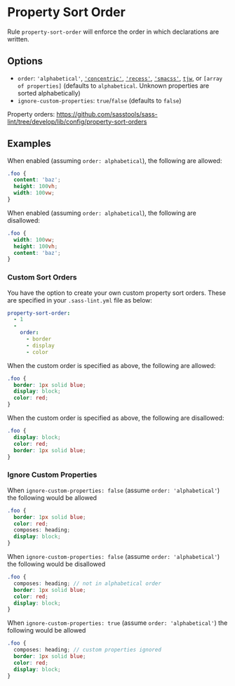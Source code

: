 # Property Sort Order

Rule `property-sort-order` will enforce the order in which declarations are written.

## Options

* `order`: `'alphabetical'`, [`'concentric'`](http://rhodesmill.org/brandon/2011/concentric-css/), [`'recess'`](http://twitter.github.io/recess/), [`'smacss'`](http://smacss.com/book/formatting), [`tjw`](https://github.com/TheJaredWilcurt/tjw-sasslint-rules), or `[array of properties]` (defaults to `alphabetical`. Unknown properties are sorted alphabetically)
* `ignore-custom-properties`: `true`/`false` (defaults to `false`)

Property orders: https://github.com/sasstools/sass-lint/tree/develop/lib/config/property-sort-orders

## Examples

When enabled (assuming `order: alphabetical`), the following are allowed:

```scss
.foo {
  content: 'baz';
  height: 100vh;
  width: 100vw;
}
```

When enabled (assuming `order: alphabetical`), the following are disallowed:

```scss
.foo {
  width: 100vw;
  height: 100vh;
  content: 'baz';
}
```

### Custom Sort Orders

You have the option to create your own custom property sort orders. These are specified in your `.sass-lint.yml` file as below:

```yaml
property-sort-order:
  - 1
  -
    order:
      - border
      - display
      - color
```

When the custom order is specified as above, the following are allowed:

```scss
.foo {
  border: 1px solid blue;
  display: block;
  color: red;
}
```

When the custom order is specified as above, the following are disallowed:

```scss
.foo {
  display: block;
  color: red;
  border: 1px solid blue;
}
```

### Ignore Custom Properties

When `ignore-custom-properties: false` (assume `order: 'alphabetical'`) the following would be allowed

```scss
.foo {
  border: 1px solid blue;
  color: red;
  composes: heading;
  display: block;
}
```

When `ignore-custom-properties: false` (assume `order: 'alphabetical'`) the following would be disallowed

```scss
.foo {
  composes: heading; // not in alphabetical order
  border: 1px solid blue;
  color: red;
  display: block;
}
```

When `ignore-custom-properties: true` (assume `order: 'alphabetical'`) the following would be allowed

```scss
.foo {
  composes: heading; // custom properties ignored
  border: 1px solid blue;
  color: red;
  display: block;
}
```
